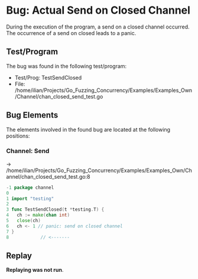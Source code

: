 # Bug: Actual Send on Closed Channel

During the execution of the program, a send on a closed channel occurred.
The occurrence of a send on closed leads to a panic.

## Test/Program
The bug was found in the following test/program:

- Test/Prog: TestSendClosed
- File: /home/ilian/Projects/Go_Fuzzing_Concurrency/Examples/Examples_Own/Channel/chan_closed_send_test.go

## Bug Elements
The elements involved in the found bug are located at the following positions:

###  Channel: Send
-> /home/ilian/Projects/Go_Fuzzing_Concurrency/Examples/Examples_Own/Channel/chan_closed_send_test.go:8
```go
-1 package channel
0 
1 import "testing"
2 
3 func TestSendClosed(t *testing.T) {
4 	ch := make(chan int)
5 	close(ch)
6 	ch <- 1 // panic: send on closed channel
7 }
8            // <-------
```


## Replay
**Replaying was not run**.

